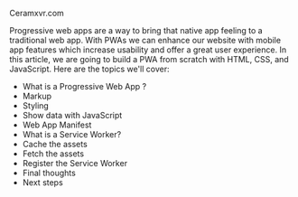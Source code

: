 Ceramxvr.com

Progressive web apps are a way to bring that native app feeling to a traditional web app. With PWAs we can enhance our website with mobile app features which increase usability and offer a great user experience.
In this article, we are going to build a PWA from scratch with HTML, CSS, and JavaScript. Here are the topics we'll cover:
- What is a Progressive Web App ?
- Markup
- Styling
- Show data with JavaScript
- Web App Manifest
- What is a Service Worker?
- Cache the assets
- Fetch the assets
- Register the Service Worker
- Final thoughts
- Next steps


